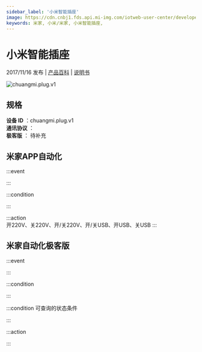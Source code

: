 ```yaml
---
sidebar_label: '小米智能插座'
image: https://cdn.cnbj1.fds.api.mi-img.com/iotweb-user-center/developer_1679104784843mQ7XP8xu.png?GalaxyAccessKeyId=AKVGLQWBOVIRQ3XLEW&Expires=9223372036854775807&Signature=lpLTNUbe/9fEFw5V8yLMtfm4P5I=
keywords: 米家, 小米/米家, 小米智能插座, 
---
```

# 小米智能插座

2017/11/16 发布 | [产品百科](https://home.mi.com/webapp/content/baike/product/index.html?model=chuangmi.plug.v1/) | [说明书](https://home.mi.com/views/introduction.html?model=chuangmi.plug.v1&region=cn)

![chuangmi.plug.v1](https://cdn.cnbj1.fds.api.mi-img.com/iotweb-user-center/developer_1679104784843mQ7XP8xu.png?GalaxyAccessKeyId=AKVGLQWBOVIRQ3XLEW&Expires=9223372036854775807&Signature=lpLTNUbe/9fEFw5V8yLMtfm4P5I=)

## 规格  
> 
**设备 ID** ：chuangmi.plug.v1  
**通讯协议** ：  
**极客版**  ： 待补充 


## 米家APP自动化  

:::event  

:::

:::condition  

:::

:::action   
开220V、关220V、开/关220V、开/关USB、开USB、关USB
:::

## 米家自动化极客版  

:::event  

:::

:::condition  

:::

:::condition 可查询的状态条件  

:::

:::action  

:::

        
